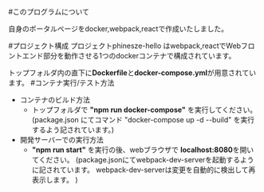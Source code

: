 #このプログラムについて

自身のポータルページをdocker,webpack,reactで作成いたしました。

#プロジェクト構成
  プロジェクトphinesze-hello はwebpack,reactでWebフロントエンド部分を動作させる1つのdockerコンテナで構成されています。

トップフォルダ内の直下に**Dockerfile**と**docker-compose.yml**が用意されています。
#コンテナ実行/テスト方法
- コンテナのビルド方法
  - トップフォルダで **"npm run docker-compose"** を実行してください。
(package.json にてコマンド "docker-compose up -d --build" を実行するよう記されています。)
- 開発サーバーでの実行方法
  - **"npm run start"** を実行の後、webブラウザで **localhost:8080**を開いてください。
  (package.jsonにてwebpack-dev-serverを起動するように記されています。 webpack-dev-serverは変更を自動的に検出して再表示します。
)
